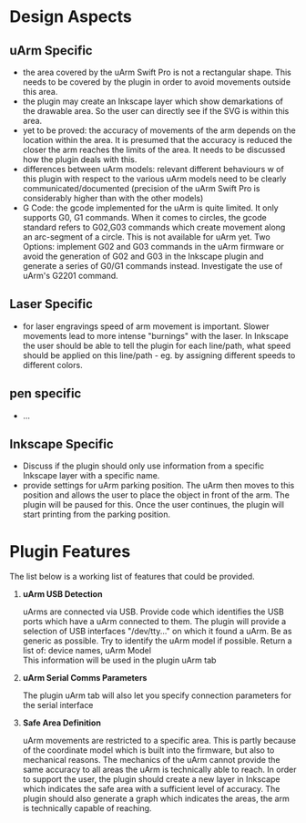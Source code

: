 # Design Aspects

## uArm Specific

 - the area covered by the uArm Swift Pro is not a rectangular shape. This needs to be covered by the plugin in order to avoid movements outside this area.
 - the plugin may create an Inkscape layer which show demarkations of the drawable area. So the user can directly see if the SVG is within this area.
 - yet to be proved: the accuracy of movements of the arm depends on the location within the area. It is presumed that the accuracy is reduced the closer the arm reaches the limits of the area. It needs to be discussed how the plugin deals with this.
 - differences between uArm models: relevant different behaviours w of this plugin with respect to the various uArm models need to be clearly communicated/documented (precision of the uArm Swift Pro is considerably higher than with the other models)
 - G Code: the gcode implemented for the uArm is quite limited. It only supports G0, G1 commands. When it comes to circles, the gcode standard refers to G02,G03 commands which create movement along an arc-segment of a circle. This is not available for uArm yet. Two Options: implement G02 and G03 commands in the uArm firmware or avoid the generation of G02 and G03 in the Inkscape plugin and generate a series of G0/G1 commands instead. Investigate the use of uArm's G2201 command.
 
## Laser Specific

 - for laser engravings speed of arm movement is important. Slower movements lead to more intense "burnings" with the laser. In Inkscape the user should be able to tell the plugin for each line/path, what speed should be applied on this line/path - eg. by assigning different speeds to different colors.
 
## pen specific
 - ...
 
## Inkscape Specific

 - Discuss if the plugin should only use information from a specific Inkscape layer with a specific name.
 - provide settings for uArm parking position. The uArm then moves to this position and allows the user to place the object in front of the arm. The plugin will be paused for this. Once the user continues, the plugin will start printing from the parking position.
 
# Plugin Features

The list below is a working list of features that could be provided.


1. **uArm USB Detection**

   uArms are connected via USB. Provide code which identifies the USB ports which have a uArm connected to them. The plugin will provide a selection of USB interfaces "/dev/tty..." on which it found a uArm. Be as generic as possible. Try to identify the uArm model if possible. Return a list of: device names, uArm Model  
   This information will be used in the plugin uArm tab
 
1. **uArm Serial Comms Parameters**

   The plugin uArm tab will also let you specify connection parameters for the serial interface
 
1. **Safe Area Definition**

   uArm movements are restricted to a specific area. This is partly because of the coordinate model which is built into the firmware, but also to mechanical reasons. The mechanics of the uArm cannot provide the same accuracy to all areas the uArm is technically able to reach. In order to support the user, the plugin should create a new layer in Inkscape which indicates the safe area with a sufficient level of accuracy. The plugin should also generate a graph which indicates the areas, the arm is technically capable of reaching. 


 
 
